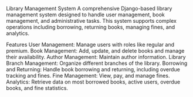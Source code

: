 Library Management System
A comprehensive Django-based library management system designed to handle user management, book management, and administrative tasks. This system supports complex operations including borrowing, returning books, managing fines, and analytics.

Features
User Management: Manage users with roles like regular and premium.
Book Management: Add, update, and delete books and manage their availability.
Author Management: Maintain author information.
Library Branch Management: Organize different branches of the library.
Borrowing and Returning: Handle book borrowing and returning, including overdue tracking and fines.
Fine Management: View, pay, and manage fines.
Analytics: Retrieve data on most borrowed books, active users, overdue books, and fine statistics.
